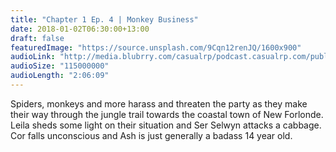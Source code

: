 ```yaml
---
title: "Chapter 1 Ep. 4 | Monkey Business"
date: 2018-01-02T06:30:00+13:00
draft: false
featuredImage: "https://source.unsplash.com/9Cqn12renJQ/1600x900"
audioLink: "http://media.blubrry.com/casualrp/podcast.casualrp.com/public/EP%20004%20-%20Monkey%20Business.mp3"
audioSize: "115000000"
audioLength: "2:06:09"
---
```

Spiders, monkeys and more harass and threaten the party as they make their way through the jungle trail towards the coastal town of New Forlonde. Leila sheds some light on their situation and Ser Selwyn attacks a cabbage. Cor falls unconscious and Ash is just generally a badass 14 year old.
